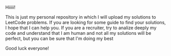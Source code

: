 Hiiiii!

This is just my personal repository in which I will upload my solutions to LeetCode problems. If you are looking for some guide to find your solutions, I hope that I can help you. If you are a recruiter, try to analize deeply my code and understand that I am human and not all my solutions will be perfect, but you can be sure that I'm doing my best

Good luck everyone!
